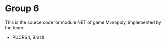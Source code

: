 Group 6
==================

This is the source code for module NET of game Monopoly, implemented by the team

* PUCRS4, Brazil